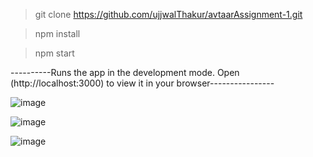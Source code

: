 > git clone https://github.com/ujjwalThakur/avtaarAssignment-1.git

> npm install

> npm start

----------Runs the app in the development mode. Open (http://localhost:3000) to view it in your browser----------------

![image](https://user-images.githubusercontent.com/69143971/154432580-4b078ee7-f295-4fa7-8f13-a2db3f90e5c2.png)

![image](https://user-images.githubusercontent.com/69143971/154436989-f8896fdb-2a82-4103-b294-3bbd1f541cf9.png)

![image](https://user-images.githubusercontent.com/69143971/154437405-90799422-919f-469f-a67f-bc4c4070b9d7.png)
